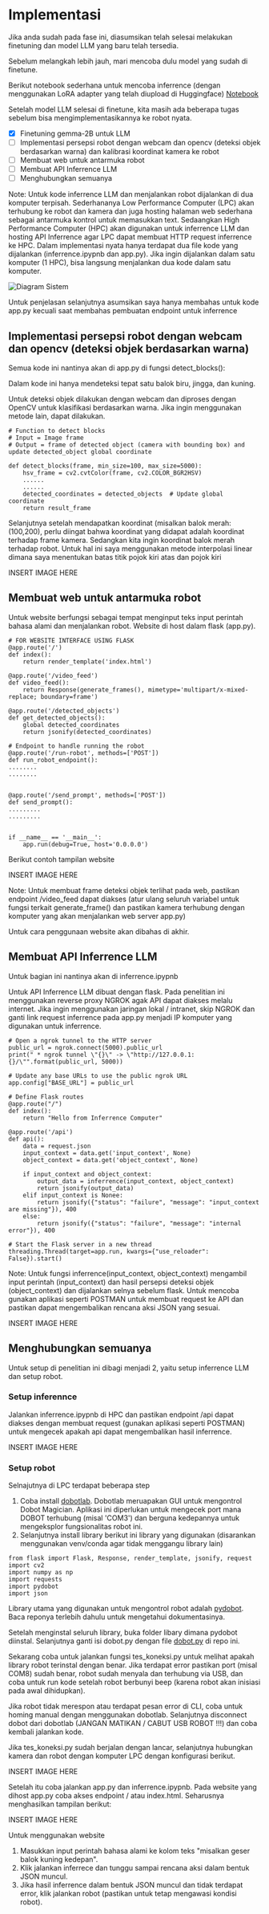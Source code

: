 <!-- ABOUT THE PROJECT -->
# Implementasi

Jika anda sudah pada fase ini, diasumsikan telah selesai melakukan finetuning dan model LLM yang baru telah tersedia.

Sebelum melangkah lebih jauh, mari mencoba dulu model yang sudah di finetune.

Berikut notebook sederhana untuk mencoba inferrence (dengan menggunakan LoRA adapter yang telah diupload di Huggingface) [Notebook](./simple-inf.ipynb)

Setelah model LLM selesai di finetune, kita masih ada beberapa tugas sebelum bisa mengimplementasikannya ke robot nyata.

- [x] Finetuning gemma-2B untuk LLM
- [ ] Implementasi persepsi robot dengan webcam dan opencv (deteksi objek berdasarkan warna) dan kalibrasi koordinat kamera ke robot
- [ ] Membuat web untuk antarmuka robot
- [ ] Membuat API Inferrence LLM
- [ ] Menghubungkan semuanya

Note: Untuk kode inferrence LLM dan menjalankan robot dijalankan di dua komputer terpisah. Sederhananya Low Performance Computer (LPC) akan terhubung ke robot dan kamera dan juga hosting halaman web sederhana sebagai antarmuka kontrol untuk memasukkan text. Sedaangkan High Performance Computer (HPC) akan digunakan untuk inferrence LLM dan hosting API Inferrence agar LPC dapat membuat HTTP request inferrence ke HPC. Dalam implementasi nyata hanya terdapat dua file kode yang dijalankan (inferrence.ipypnb dan app.py). Jika ingin dijalankan dalam satu komputer (1 HPC), bisa langsung menjalankan dua kode dalam satu komputer. 

![Diagram Sistem](./images/hpc-lpc.jpg)


Untuk penjelasan selanjutnya asumsikan saya hanya membahas untuk kode app.py kecuali saat membahas pembuatan endpoint untuk inferrence

## Implementasi persepsi robot dengan webcam dan opencv (deteksi objek berdasarkan warna)

Semua kode ini nantinya akan di app.py di fungsi detect_blocks():

Dalam kode ini hanya mendeteksi tepat satu balok biru, jingga, dan kuning.

Untuk deteksi objek dilakukan dengan webcam dan diproses dengan OpenCV untuk klasifikasi berdasarkan warna. Jika ingin menggunakan metode lain, dapat dilakukan. 

```
# Function to detect blocks
# Input = Image frame
# Output = frame of detected object (camera with bounding box) and update detected_object global coordinate

def detect_blocks(frame, min_size=100, max_size=5000):
    hsv_frame = cv2.cvtColor(frame, cv2.COLOR_BGR2HSV)
    ......
    ......
    detected_coordinates = detected_objects  # Update global coordinate
    return result_frame
```

Selanjutnya setelah mendapatkan koordinat (misalkan balok merah: (100,200), perlu diingat bahwa koordinat yang didapat adalah koordinat terhadap frame kamera. Sedangkan kita ingin koordinat balok merah terhadap robot. Untuk hal ini saya menggunakan metode interpolasi linear dimana saya menentukan batas titik pojok kiri atas dan pojok kiri

INSERT IMAGE HERE

## Membuat web untuk antarmuka robot

Untuk website berfungsi sebagai tempat menginput teks input perintah bahasa alami dan menjalankan robot. Website di host dalam flask (app.py).

```
# FOR WEBSITE INTERFACE USING FLASK
@app.route('/')
def index():
    return render_template('index.html')

@app.route('/video_feed')
def video_feed():
    return Response(generate_frames(), mimetype='multipart/x-mixed-replace; boundary=frame')

@app.route('/detected_objects')
def get_detected_objects():
    global detected_coordinates
    return jsonify(detected_coordinates)

# Endpoint to handle running the robot
@app.route('/run-robot', methods=['POST'])
def run_robot_endpoint():
........
........


@app.route('/send_prompt', methods=['POST'])
def send_prompt():
.........
.........


if __name__ == '__main__':
    app.run(debug=True, host='0.0.0.0')
```

Berikut contoh tampilan website

INSERT IMAGE HERE

Note: Untuk membuat frame deteksi objek terlihat pada web, pastikan endpoint /video_feed dapat diakses (atur ulang seluruh variabel untuk fungsi terkait generate_frame() dan pastikan kamera terhubung dengan komputer yang akan menjalankan web server app.py)

Untuk cara penggunaan website akan dibahas di akhir.

## Membuat API Inferrence LLM

Untuk bagian ini nantinya akan di inferrence.ipypnb

Untuk API Inferrence LLM dibuat dengan flask. Pada penelitian ini menggunakan reverse proxy NGROK agak API dapat diakses melalu internet. Jika ingin menggunakan jaringan lokal / intranet, skip NGROK dan ganti link request inferrence pada app.py menjadi IP komputer yang digunakan untuk inferrence.

```
# Open a ngrok tunnel to the HTTP server
public_url = ngrok.connect(5000).public_url
print(" * ngrok tunnel \"{}\" -> \"http://127.0.0.1:{}/\"".format(public_url, 5000))

# Update any base URLs to use the public ngrok URL
app.config["BASE_URL"] = public_url

# Define Flask routes
@app.route("/")
def index():
    return "Hello from Inferrence Computer"

@app.route('/api')
def api():
    data = request.json
    input_context = data.get('input_context', None)
    object_context = data.get('object_context', None)
    
    if input_context and object_context:
        output_data = inferrence(input_context, object_context)
        return jsonify(output_data)
    elif input_context is Nonee:
        return jsonify({"status": "failure", "message": "input_context are missing"}), 400
    else:
        return jsonify({"status": "failure", "message": "internal error"}), 400

# Start the Flask server in a new thread
threading.Thread(target=app.run, kwargs={"use_reloader": False}).start()
```

Note: Untuk fungsi inferrence(input_context, object_context) mengambil input perintah (input_context) dan hasil persepsi deteksi objek (object_context) dan dijalankan selnya sebelum flask. Untuk mencoba gunakan aplikasi seperti POSTMAN untuk membuat request ke API dan pastikan dapat mengembalikan rencana aksi JSON yang sesuai.

INSERT IMAGE HERE

## Menghubungkan semuanya

Untuk setup di penelitian ini dibagi menjadi 2, yaitu setup inferrence LLM dan setup robot.

### Setup inferennce

Jalankan inferrence.ipypnb di HPC dan pastikan endpoint /api dapat diakses dengan membuat request (gunakan aplikasi seperti POSTMAN) untuk mengecek apakah api dapat mengembalikan hasil inferrence.

INSERT IMAGE HERE

### Setup robot

Selnajutnya di LPC terdapat beberapa step

1. Coba install [dobotlab](https://www.dobot-robots.com/service/download-center). Dobotlab meruapakan GUI untuk mengontrol Dobot Magician. Aplikasi ini diperlukan untuk mengecek port mana DOBOT terhubung (misal 'COM3') dan berguna kedepannya untuk mengeksplor fungsionalitas robot ini.
2. Selanjutnya install library berikut ini library yang digunakan (disarankan menggunakan venv/conda agar tidak menggangu library lain)

```
from flask import Flask, Response, render_template, jsonify, request
import cv2
import numpy as np
import requests
import pydobot
import json
```

Library utama yang digunakan untuk mengontrol robot adalah [pydobot](https://github.com/luismesas/pydobot). Baca reponya terlebih dahulu untuk mengetahui dokumentasinya.

Setelah menginstal seluruh library, buka folder libary dimana pydobot diinstal. Selanjutnya ganti isi dobot.py dengan file [dobot.py](./dobot.py) di repo ini.

Sekarang coba untuk jalankan fungsi tes_koneksi.py untuk melihat apakah library robot terinstal dengan benar. Jika terdapat error pastikan port (misal COM8) sudah benar, robot sudah menyala dan terhubung via USB, dan coba untuk run kode setelah robot berbunyi beep (karena robot akan inisiasi pada awal dihidupkan). 

Jika robot tidak merespon atau terdapat pesan error di CLI, coba untuk homing manual dengan menggunakan dobotlab. Selanjutnya disconnect dobot dari dobotlab (JANGAN MATIKAN / CABUT USB ROBOT !!!) dan coba kembali jalankan kode.

Jika tes_koneksi.py sudah berjalan dengan lancar, selanjutnya hubungkan kamera dan robot dengan komputer LPC dengan konfigurasi berikut.

INSERT IMAGE HERE

Setelah itu coba jalankan app.py dan inferrence.ipypnb. Pada website yang dihost app.py coba akses endpoint / atau index.html. Seharusnya menghasilkan tampilan berikut:

INSERT IMAGE HERE

Untuk menggunakan website
1. Masukkan input perintah bahasa alami ke kolom teks "misalkan geser balok kuning kedepan".
2. Klik jalankan inferrece dan tunggu sampai rencana aksi dalam bentuk JSON muncul.
3. Jika hasil inferrence dalam bentuk JSON muncul dan tidak terdapat error, klik jalankan robot (pastikan untuk tetap mengawasi kondisi robot).















